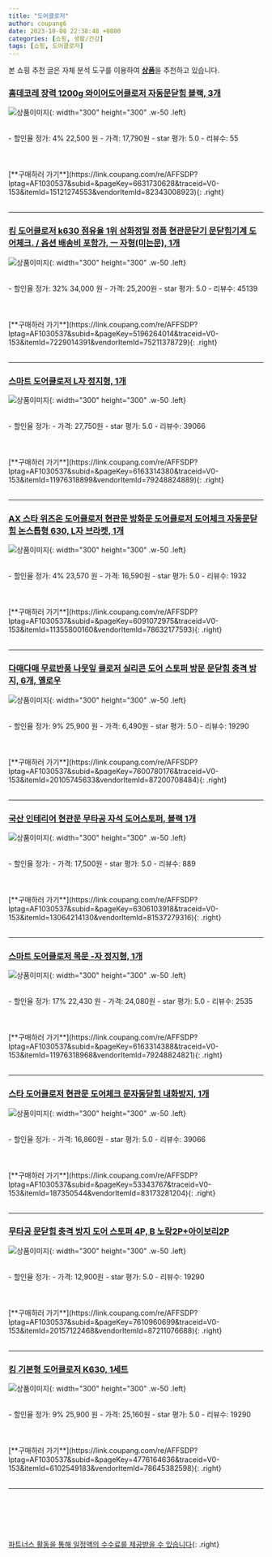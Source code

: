 ```yaml
---
title: "도어클로저"
author: coupang6
date: 2023-10-08 22:38:48 +0800
categories: [쇼핑, 생활/건강]
tags: [쇼핑, 도어클로저]
---
```


본 쇼핑 추천 글은 자체 분석 도구를 이용하여 [**상품**](https://link.coupang.com/a/bao1ui)을 추천하고 있습니다.

### [홈데코레 장력 1200g 와이어도어클로저 자동문닫힘 블랙, 3개](https://link.coupang.com/re/AFFSDP?lptag=AF1030537&subid=&pageKey=6631730628&traceid=V0-153&itemId=15121274553&vendorItemId=82343008923)

![상품이미지](https://thumbnail10.coupangcdn.com/thumbnails/remote/230x230ex/image/vendor_inventory/4c14/a2a171cbc127c9c25b59bb00cbca9047f8cc074398f6db2c7cae6d10efce.jpg){: width="300" height="300" .w-50 .left}


<br>
- 할인율 정가: 4%  22,500   원
- 가격: 17,790원
- star 평가: 5.0
- 리뷰수: 55
<br>
<br>
<br>
<br>
[**구매하러 가기**](https://link.coupang.com/re/AFFSDP?lptag=AF1030537&subid=&pageKey=6631730628&traceid=V0-153&itemId=15121274553&vendorItemId=82343008923){: .right}
<br>
<br>

---

### [킹 도어클로저 k630 점유율 1위 삼화정밀 정품 현관문닫기 문닫힘기계 도어체크. / 옵션 배송비 포함가, ㅡ 자형(미는문), 1개](https://link.coupang.com/re/AFFSDP?lptag=AF1030537&subid=&pageKey=5196264014&traceid=V0-153&itemId=7229014391&vendorItemId=75211378729)

![상품이미지](https://thumbnail7.coupangcdn.com/thumbnails/remote/230x230ex/image/vendor_inventory/6a8f/fd638160fcd7d7d4054ff6cb6cf93ba31554668879b496a0712dee89f351.png){: width="300" height="300" .w-50 .left}


<br>
- 할인율 정가: 32%  34,000   원
- 가격: 25,200원
- star 평가: 5.0
- 리뷰수: 45139
<br>
<br>
<br>
<br>
[**구매하러 가기**](https://link.coupang.com/re/AFFSDP?lptag=AF1030537&subid=&pageKey=5196264014&traceid=V0-153&itemId=7229014391&vendorItemId=75211378729){: .right}
<br>
<br>

---

### [스마트 도어클로저 L자 정지형, 1개](https://link.coupang.com/re/AFFSDP?lptag=AF1030537&subid=&pageKey=6163314380&traceid=V0-153&itemId=11976318899&vendorItemId=79248824889)

![상품이미지](https://thumbnail8.coupangcdn.com/thumbnails/remote/230x230ex/image/retail/images/2021/11/05/9/5/c099b203-d8e0-4466-9e3f-bcb4c9edbf0c.jpg){: width="300" height="300" .w-50 .left}


<br>
- 할인율 정가: 
- 가격: 27,750원
- star 평가: 5.0
- 리뷰수: 39066
<br>
<br>
<br>
<br>
[**구매하러 가기**](https://link.coupang.com/re/AFFSDP?lptag=AF1030537&subid=&pageKey=6163314380&traceid=V0-153&itemId=11976318899&vendorItemId=79248824889){: .right}
<br>
<br>

---

### [AX 스타 위즈온 도어클로저 현관문 방화문 도어클로저 도어체크 자동문닫힘 논스톱형 630, L자 브라켓, 1개](https://link.coupang.com/re/AFFSDP?lptag=AF1030537&subid=&pageKey=6091072975&traceid=V0-153&itemId=11355800160&vendorItemId=78632177593)

![상품이미지](https://thumbnail8.coupangcdn.com/thumbnails/remote/230x230ex/image/vendor_inventory/9db9/f80450e9df17375dbb2622ea1767e71330a04656282a25e456187b4f33f3.jpg){: width="300" height="300" .w-50 .left}


<br>
- 할인율 정가: 4%  23,570   원
- 가격: 16,590원
- star 평가: 5.0
- 리뷰수: 1932
<br>
<br>
<br>
<br>
[**구매하러 가기**](https://link.coupang.com/re/AFFSDP?lptag=AF1030537&subid=&pageKey=6091072975&traceid=V0-153&itemId=11355800160&vendorItemId=78632177593){: .right}
<br>
<br>

---

### [다매다매 무료반품 나뭇잎 클로저 실리콘 도어 스토퍼 방문 문닫힘 충격 방지, 6개, 옐로우](https://link.coupang.com/re/AFFSDP?lptag=AF1030537&subid=&pageKey=7600780176&traceid=V0-153&itemId=20105745633&vendorItemId=87200708484)

![상품이미지](https://thumbnail7.coupangcdn.com/thumbnails/remote/230x230ex/image/vendor_inventory/e79b/37ecc476ba7a9d9cd92cc9db7f0d21359a044f273bb91772b4bebe193e46.PNG){: width="300" height="300" .w-50 .left}


<br>
- 할인율 정가: 9%  25,900   원
- 가격: 6,490원
- star 평가: 5.0
- 리뷰수: 19290
<br>
<br>
<br>
<br>
[**구매하러 가기**](https://link.coupang.com/re/AFFSDP?lptag=AF1030537&subid=&pageKey=7600780176&traceid=V0-153&itemId=20105745633&vendorItemId=87200708484){: .right}
<br>
<br>

---

### [국산 인테리어 현관문 무타공 자석 도어스토퍼, 블랙 1개](https://link.coupang.com/re/AFFSDP?lptag=AF1030537&subid=&pageKey=6306103918&traceid=V0-153&itemId=13064214130&vendorItemId=81537279316)

![상품이미지](https://thumbnail8.coupangcdn.com/thumbnails/remote/230x230ex/image/vendor_inventory/7337/6e24fee04eeb2483b02108331a19e60066cf215c0636dd5ca659d2467786.jpg){: width="300" height="300" .w-50 .left}


<br>
- 할인율 정가: 
- 가격: 17,500원
- star 평가: 5.0
- 리뷰수: 889
<br>
<br>
<br>
<br>
[**구매하러 가기**](https://link.coupang.com/re/AFFSDP?lptag=AF1030537&subid=&pageKey=6306103918&traceid=V0-153&itemId=13064214130&vendorItemId=81537279316){: .right}
<br>
<br>

---

### [스마트 도어클로저 목문 -자 정지형, 1개](https://link.coupang.com/re/AFFSDP?lptag=AF1030537&subid=&pageKey=6163314388&traceid=V0-153&itemId=11976318968&vendorItemId=79248824821)

![상품이미지](https://thumbnail7.coupangcdn.com/thumbnails/remote/230x230ex/image/retail/images/2021/11/05/9/6/e2b1dc1a-13c3-489c-bf11-67acfdf8d65e.jpg){: width="300" height="300" .w-50 .left}


<br>
- 할인율 정가: 17%  22,430   원
- 가격: 24,080원
- star 평가: 5.0
- 리뷰수: 2535
<br>
<br>
<br>
<br>
[**구매하러 가기**](https://link.coupang.com/re/AFFSDP?lptag=AF1030537&subid=&pageKey=6163314388&traceid=V0-153&itemId=11976318968&vendorItemId=79248824821){: .right}
<br>
<br>

---

### [스타 도어클로저 현관문 도어체크 문자동닫힘 내화방지, 1개](https://link.coupang.com/re/AFFSDP?lptag=AF1030537&subid=&pageKey=53343767&traceid=V0-153&itemId=187350544&vendorItemId=83173281204)

![상품이미지](https://thumbnail8.coupangcdn.com/thumbnails/remote/230x230ex/image/vendor_inventory/9e11/8c96e2c46cf93ef948102c4340e1dd0002f5f501c873377096bdae4bf17d.jpg){: width="300" height="300" .w-50 .left}


<br>
- 할인율 정가: 
- 가격: 16,860원
- star 평가: 5.0
- 리뷰수: 39066
<br>
<br>
<br>
<br>
[**구매하러 가기**](https://link.coupang.com/re/AFFSDP?lptag=AF1030537&subid=&pageKey=53343767&traceid=V0-153&itemId=187350544&vendorItemId=83173281204){: .right}
<br>
<br>

---

### [무타공 문닫힘 충격 방지 도어 스토퍼 4P, B 노랑2P+아이보리2P](https://link.coupang.com/re/AFFSDP?lptag=AF1030537&subid=&pageKey=7610960699&traceid=V0-153&itemId=20157122468&vendorItemId=87211076688)

![상품이미지](https://thumbnail6.coupangcdn.com/thumbnails/remote/230x230ex/image/vendor_inventory/c560/6d4b472bf1b9777d736fd31ca95517e8d97a539b0b22a44b99b6d2143e0d.png){: width="300" height="300" .w-50 .left}


<br>
- 할인율 정가: 
- 가격: 12,900원
- star 평가: 5.0
- 리뷰수: 19290
<br>
<br>
<br>
<br>
[**구매하러 가기**](https://link.coupang.com/re/AFFSDP?lptag=AF1030537&subid=&pageKey=7610960699&traceid=V0-153&itemId=20157122468&vendorItemId=87211076688){: .right}
<br>
<br>

---

### [킹 기본형 도어클로저 K630, 1세트](https://link.coupang.com/re/AFFSDP?lptag=AF1030537&subid=&pageKey=4776164636&traceid=V0-153&itemId=6102549183&vendorItemId=78645382598)

![상품이미지](https://thumbnail10.coupangcdn.com/thumbnails/remote/230x230ex/image/vendor_inventory/3646/b02985fdbcd2be8ad72964341fca9a3e47cb93df055674539abdac958827.jpg){: width="300" height="300" .w-50 .left}


<br>
- 할인율 정가: 9%  25,900   원
- 가격: 25,160원
- star 평가: 5.0
- 리뷰수: 19290
<br>
<br>
<br>
<br>
[**구매하러 가기**](https://link.coupang.com/re/AFFSDP?lptag=AF1030537&subid=&pageKey=4776164636&traceid=V0-153&itemId=6102549183&vendorItemId=78645382598){: .right}
<br>
<br>

---
<br><br><br><br><br> [파트너스 활동을 통해 일정액의 수수료를 제공받을 수 있습니다](https://link.coupang.com/a/bao1ui){: .right}